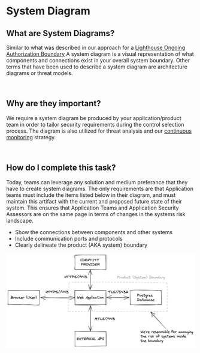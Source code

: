 # System Diagram

## What are System Diagrams?
Similar to what was described in our approach for a [Lighthouse Ongoing Authorization Boundary](https://verbose-lamp-357464da.pages.github.io/approach/#:~:text=the%20LHDI%20Platform.-,LH%20Ongoing%20Authorization%20Boundary,-Our%20Ongoing%20Authorization) A system diagram is a visual representation of what components and connections exist in your overall system boundary. Other terms that have been used to describe a system diagram are architecture diagrams or threat models. 

<br/>

## Why are they important?
We require a system diagram be produced by your application/product team in order to tailor security requirements during the control selection process. The diagram is also utilized for threat analysis and our [continuous monitoring](monitoring.md) strategy. 

<br/>

## How do I complete this task?
Today, teams can leverage any solution and medium preferance that they have to create system diagrams. The only requirements are that Application teams must include the items listed below in their diagram, and must maintain this artifact with the current and proposed future state of their system. This ensures that Application Teams and Application Security Assessors are on the same page in terms of changes in the systems risk landscape.

- Show the connections between components and other systems
- Include communication ports and protocols
- Clearly delineate the product (AKA system) boundary




![Process!](images/systemDiagram.png "Process")

